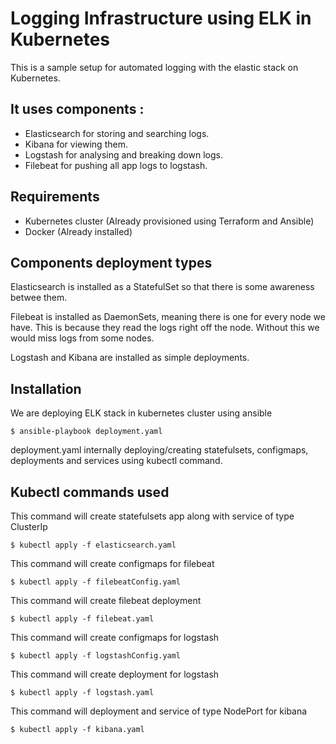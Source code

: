 # Logging Infrastructure using ELK in Kubernetes

This is a sample setup for automated logging with the elastic stack on Kubernetes.

## It uses components :

* Elasticsearch for storing and searching logs.
* Kibana for viewing them.
* Logstash for analysing and breaking down logs.
* Filebeat for pushing all app logs to logstash.

## Requirements

- Kubernetes cluster (Already provisioned using Terraform and Ansible)
- Docker (Already installed)

## Components deployment types

Elasticsearch is installed as a StatefulSet so that there is some
awareness betwee them.

Filebeat is installed as DaemonSets, meaning there is one for every node we have. This is because they
read the logs right off the node. Without this we would miss logs from some nodes.

Logstash and Kibana are installed as simple deployments.

## Installation

We are deploying ELK stack in kubernetes cluster using ansible

```
$ ansible-playbook deployment.yaml
```
deployment.yaml internally deploying/creating statefulsets, configmaps, deployments and services using kubectl command.

## Kubectl commands used

This command will create statefulsets app along with service of type ClusterIp
```
$ kubectl apply -f elasticsearch.yaml
```
This command will create configmaps for filebeat
```
$ kubectl apply -f filebeatConfig.yaml
```
This command will create filebeat deployment
```
$ kubectl apply -f filebeat.yaml
```
This command will create configmaps for logstash
```
$ kubectl apply -f logstashConfig.yaml
```

This command will create deployment for logstash
```
$ kubectl apply -f logstash.yaml
```

This command will deployment and service of type NodePort for kibana
```
$ kubectl apply -f kibana.yaml
```

